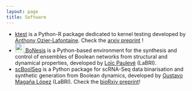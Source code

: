 ```yaml
---
layout: page
title: Software
---
```


- [ktest](https://github.com/AnthoOzier/ktest) is a Python-R package dedicated to kernel testing developed by [Anthony Ozier-Lafontaine](https://github.com/AnthoOzier/ktest). Check the [arxiv preprint](https://arxiv.org/abs/2307.08509) ! 
- [<img src="https://bnediction.github.io/img/bnediction_logo_264.png" alt="" height="24px"> BoNesis](https://github.com/bnediction/bonesis) is a Python-based environment for the synthesis and control of ensembles of Boolean networks from structural and dynamical properties, developed by [Loïc Paulevé](https://loicpauleve.name) (LaBRI).
- [scBoolSeq](https://github.com/bnediction/scBoolSeq) is a Python package for scRNA-Seq data binarisation and synthetic generation from Boolean dynamics, developed by [Gustavo Magaña López](https://gmagannadevelop.github.io/) (LaBRI). Check the [bioRxiv preprint](https://www.biorxiv.org/content/10.1101/2023.10.23.563518v1.full)!
